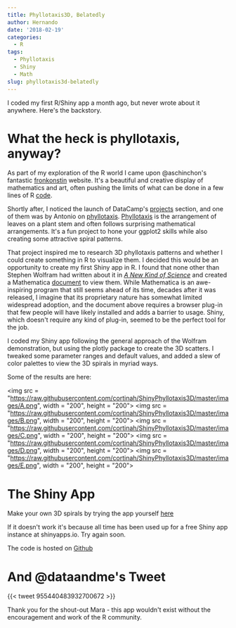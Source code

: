```yaml
---
title: Phyllotaxis3D, Belatedly
author: Hernando
date: '2018-02-19'
categories:
  - R
tags:
  - Phyllotaxis
  - Shiny
  - Math
slug: phyllotaxis3d-belatedly
---
```


I coded my first R/Shiny app a month ago, but never wrote about it anywhere. Here's the backstory.

# What the heck is phyllotaxis, anyway?

As part of my exploration of the R world I came upon @aschinchon's fantastic [fronkonstin](https://fronkonstin.com/) website. It's a beautiful and creative display of mathematics and art, often pushing the limits of what can be done in a few lines of R [code](https://fronkonstin.com/2017/11/07/drawing-10-million-points-with-ggplot-clifford-attractors/).

Shortly after, I noticed the launch of DataCamp's [projects](https://www.datacamp.com/projects) section, and one of them was by Antonio on [phyllotaxis](https://www.datacamp.com/projects/62). [Phyllotaxis](https://en.wikipedia.org/wiki/Phyllotaxis) is the arrangement of leaves on a plant stem and often follows surprising mathematical arrangements. It's a fun project to hone your ggplot2 skills while also creating some attractive spiral patterns.

That project inspired me to research 3D phyllotaxis patterns and whether I could create something in R to visualize them.  I decided this would be an opportunity to create my first Shiny app in R.  I found that none other than Stephen Wolfram had written about it in [_A New Kind of Science_](http://www.wolframscience.com/nks/p411--growth-of-plants-and-animals/) and created a Mathematica [document](http://demonstrations.wolfram.com/PhyllotaxisSpiralsIn3D/) to view them.  While Mathematica is an awe-inspiring program that still seems ahead of its time, decades after it was released, I imagine that its proprietary nature has somewhat limited widespread adoption, and the document above requires a browser plug-in that few people will have likely installed and adds a barrier to usage. Shiny, which doesn't require any kind of plug-in, seemed to be the perfect tool for the job.

I coded my Shiny app following the general approach of the Wolfram demonstration, but using the plotly package to create the 3D scatters. I tweaked some parameter ranges and default values, and added a slew of color palettes to view the 3D spirals in myriad ways.

Some of the results are here:

<img src = "https://raw.githubusercontent.com/cortinah/ShinyPhyllotaxis3D/master/images/A.png", width = "200", height = "200">
<img src = "https://raw.githubusercontent.com/cortinah/ShinyPhyllotaxis3D/master/images/B.png", width = "200", height = "200">
<img src = "https://raw.githubusercontent.com/cortinah/ShinyPhyllotaxis3D/master/images/C.png", width = "200", height = "200">
<img src = "https://raw.githubusercontent.com/cortinah/ShinyPhyllotaxis3D/master/images/D.png", width = "200", height = "200">
<img src = "https://raw.githubusercontent.com/cortinah/ShinyPhyllotaxis3D/master/images/E.png", width = "200", height = "200">

# The Shiny App
Make your own 3D spirals by trying the app yourself [here](https://cortinah.shinyapps.io/phyllotaxis3d/)

If it doesn't work it's because all time has been used up for a free Shiny app instance at shinyapps.io.  Try again soon.

The code is hosted on [Github](https://github.com/cortinah/ShinyPhyllotaxis3D)

# And @dataandme's Tweet

{{< tweet 955440483932700672 >}}


Thank you for the shout-out Mara - this app wouldn't exist without the encouragement and work of the R community.